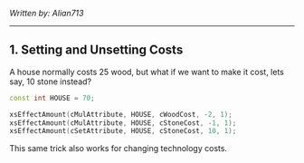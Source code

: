 *Written by: Alian713*

---

## 1. Setting and Unsetting Costs

A house normally costs 25 wood, but what if we want to make it cost, lets say, 10 stone instead?

```cpp
const int HOUSE = 70;

xsEffectAmount(cMulAttribute, HOUSE, cWoodCost, -2, 1);
xsEffectAmount(cMulAttribute, HOUSE, cStoneCost, -1, 1);
xsEffectAmount(cSetAttribute, HOUSE, cStoneCost, 10, 1);
```

This same trick also works for changing technology costs.